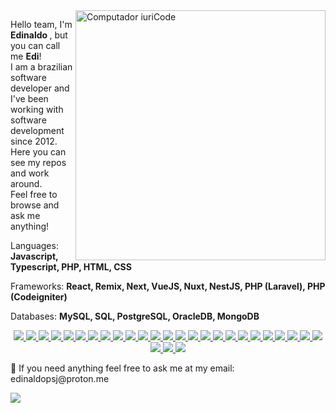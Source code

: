 <img src="https://raw.githubusercontent.com/MicaelliMedeiros/micaellimedeiros/master/image/computer-illustration.png" min-width="400px" max-width="400px" width="400px" align="right" alt="Computador iuriCode">

<p align="left"> 
  Hello team, I'm <strong> Edinaldo </strong>, but you can call me <strong>Edi</strong>!
  <br>
  I am a  brazilian software developer and I've been working with software development since 2012.
  Here you can see my repos and work around.
  </br>
  Feel free to browse and ask me anything!
  <br />
</p>

<p align="left">
  Languages: <strong>Javascript, Typescript, PHP, HTML, CSS</strong>
</p>

<p align="left">
  Frameworks: <strong>React, Remix, Next, VueJS, Nuxt, NestJS, PHP (Laravel), PHP (Codeigniter)</strong>
</p>

<p align="left">
  Databases: <strong>MySQL, SQL, PostgreSQL, OracleDB, MongoDB</strong>
</p>

<p align="center">
  <a href="https://skillicons.dev">
    <img src="https://skillicons.dev/icons?i=js, ts, nodejs, express, nestjs, bootstrap, css, html, materialui, react, redux, nextjs, vue, nuxtjs, graphql, jquery, laravel, linux, mongodb, mysql, postgres, prisma, supabase, tailwind" />
  </a>
  <a href="https://skillicons.dev">
    <img src="https://skillicons.dev/icons?i=git" />
  </a>
  <a href="https://skillicons.dev">
    <img src="https://skillicons.dev/icons?i=github" />
  </a>
  <a href="https://skillicons.dev">
    <img src="https://skillicons.dev/icons?i=gitlab" />
  </a>
  <a href="https://skillicons.dev">
    <img src="https://skillicons.dev/icons?i=js" />
  </a>

  <a href="https://skillicons.dev">
    <img src="https://skillicons.dev/icons?i=ts" />
  </a>

  <a href="https://skillicons.dev">
    <img src="https://skillicons.dev/icons?i=nodejs" />
  </a>

  <a href="https://skillicons.dev">
    <img src="https://skillicons.dev/icons?i=express" />
  </a>

  <a href="https://skillicons.dev">
    <img src="https://skillicons.dev/icons?i=nestjs" />
  </a>

  <a href="https://skillicons.dev">
    <img src="https://skillicons.dev/icons?i=bootstrap" />
  </a>

  <a href="https://skillicons.dev">
    <img src="https://skillicons.dev/icons?i=css" />
  </a>

  <a href="https://skillicons.dev">
    <img src="https://skillicons.dev/icons?i=html" />
  </a>

  <a href="https://skillicons.dev">
    <img src="https://skillicons.dev/icons?i=materialui" />
  </a>

  <a href="https://skillicons.dev">
    <img src="https://skillicons.dev/icons?i=react" />
  </a>

  <a href="https://skillicons.dev">
    <img src="https://skillicons.dev/icons?i=redux" />
  </a>

  <a href="https://skillicons.dev">
    <img src="https://skillicons.dev/icons?i=nextjs" />
  </a>

  <a href="https://skillicons.dev">
    <img src="https://skillicons.dev/icons?i=vue" />
  </a>

  <a href="https://skillicons.dev">
    <img src="https://skillicons.dev/icons?i=nuxtjs" />
  </a>

  <a href="https://skillicons.dev">
    <img src="https://skillicons.dev/icons?i=graphql" />
  </a>

  <a href="https://skillicons.dev">
    <img src="https://skillicons.dev/icons?i=jquery" />
  </a>

  <a href="https://skillicons.dev">
    <img src="https://skillicons.dev/icons?i=laravel" />
  </a>

  <a href="https://skillicons.dev">
    <img src="https://skillicons.dev/icons?i=linux" />
  </a>

  <a href="https://skillicons.dev">
    <img src="https://skillicons.dev/icons?i=mongodb" />
  </a>

  <a href="https://skillicons.dev">
    <img src="https://skillicons.dev/icons?i=mysql" />
  </a>

  <a href="https://skillicons.dev">
    <img src="https://skillicons.dev/icons?i=postgres" />
  </a>

  <a href="https://skillicons.dev">
    <img src="https://skillicons.dev/icons?i=prisma" />
  </a>

  <a href="https://skillicons.dev">
    <img src="https://skillicons.dev/icons?i=supabase" />
  </a>

  <a href="https://skillicons.dev">
    <img src="https://skillicons.dev/icons?i=tailwind" />
  </a>
</p>

<p align="left">
  💌 If you need anything feel free to ask me at my email: edinaldopsj@proton.me
</p>

<p align="left">
  <a href="#" alt="Linkedin">
  <img src="https://img.shields.io/badge/-Linkedin-0e76a8?style=flat-square&logo=Linkedin&logoColor=white&link=https://www.linkedin.com/in/edinaldopsj/" /></a>
</p>  
